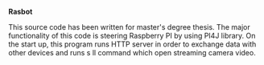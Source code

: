 **Rasbot**

This source code has been written for master's degree thesis. 
The major functionality of this code is steering Raspberry PI by using PI4J library.
On the start up, this program runs HTTP server in order to exchange data with other devices and runs s
ll command which open streaming camera video.